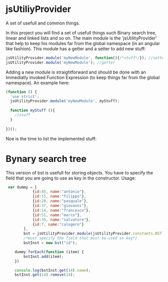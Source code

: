 jsUtiliyProvider
================

A set of usefull and common things.

In this project you will find a set of usefull things such Binary search tree, linear and linked lists and so on.
The main module is the 'jsUtilityProvider' that help to keep his modules far from the global namespace (in an angular like fashion).
This module has a getter and a setter to add new stuff:
```javascript
jsUtilityProvider.module('myNewModule', function(){/*stuff*/}); //setter
jsUtilityProvider.module('myNewModule'); //getter
```
Adding a new module is straightforward and should be done with an Immediatly invoked Function Expression (to keep things far from the global namespace).
An example here:
```javascript
(function () {
  'use strict';
  jsUtilityProvider.module('myNewModule', myStuff);
  
  function myStuff (){
    //stuff
  }
  
})();
```
Noe is the time to list the implemented stuff:

Bynary search tree
==================
This version of bst is usefull for storing objects. You have to specify the field that you are going to use as key in the constructor.
Usage:

```javascript
 var dummy = [
            {id:45, name:"antonio"},
            {id:15, name:"filippo"},
            {id:28, name:"pasquale"},
            {id:37, name:"giovanni"},
            {id:14, name:"francesco"},
            {id:51, name:"marco"},
            {id:35, name:"salvatore"},
            {id:7, name:"calogero"}
        ],
        bst = jsUtilityProvider.module(jsUtilityProvider.constants.BST),
        /*must specify the field that must be used as key*/
        bstInst = new bst("id");

    dummy.forEach(function (item) {
        bstInst.add(item);
    })

    console.log(bstInst.get(14).name);
    bstInst.get(14).remove(14);
```